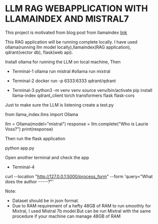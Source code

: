 # LLM RAG WEBAPPLICATION WITH LLAMAINDEX AND MISTRAL7

This project is motivated from blog post from llamaindex [link](https://blog.llamaindex.ai/running-mixtral-8x7-locally-with-llamaindex-e6cebeabe0ab)

This RAG application will be running complete locally. I have used ollama(running llm model locally),llamaindex(RAG application), qdrant(vector db), flask(web api).


Install ollama for running the LLM on local machine, Then

* Terminal-1
ollama run mistral #ollama run mixtral


* Terminal-2
docker run -p 6333:6333 qdrant/qdrant

* Terminal-3
python3 -m venv venv
source venv/bin/activate
pip install llama-index qdrant_client torch transformers flask flask-cors


Just to make sure the LLM is listening create a test.py

from llama_index.llms import Ollama

llm = Ollama(model="mistral")
response = llm.complete("Who is Laurie Voss?")
print(response)


Then run the flask application

python app.py


Open another terminal and check the app

* Terminal-4

curl --location "http://127.0.0.1:5000/process_form" --form 'query="What does the author -----?"'



Note:
- Dataset should be in json format.
- Due to RAM requirement of a hefty 48GB of RAM to run smoothly for Mixtral, I used Mistral 7b model.But can be run Mixtral with the same procedure if your machine can manage 48GB of RAM

